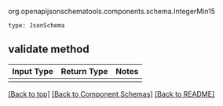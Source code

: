 org.openapijsonschematools.components.schema.IntegerMin15
```
type: JsonSchema
```

## validate method
Input Type | Return Type | Notes
------------ | ------------- | -------------
 |  |

[[Back to top]](#top) [[Back to Component Schemas]](../../../README.md#Component-Schemas) [[Back to README]](../../../README.md)
